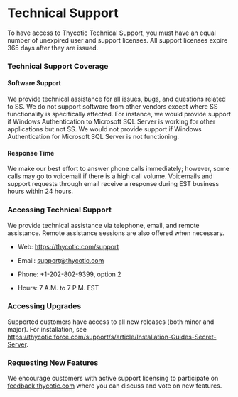 [title]: # (Technical Support)
[tags]: # (Technical Support)
[priority]: # (10)
# Technical Support

To have access to Thycotic Technical Support, you must have an equal number of unexpired user and support licenses. All support licenses expire 365 days after they are issued.

### Technical Support Coverage

#### Software Support

We provide technical assistance for all issues, bugs, and questions related to SS. We do not support software from other vendors except where SS functionality is specifically affected. For instance, we would provide support if Windows Authentication to Microsoft SQL Server is working for other applications but not SS. We would not provide support if Windows Authentication for Microsoft SQL Server is not functioning.

#### Response Time

We make our best effort to answer phone calls immediately; however, some calls may go to voicemail if there is a high call volume. Voicemails and support requests through email receive a response during EST business hours within 24 hours.

### Accessing Technical Support

We provide technical assistance via telephone, email, and remote assistance. Remote assistance sessions are also offered when necessary.

- Web: https://thycotic.com/support

- Email: support@thycotic.com

- Phone: +1-202-802-9399, option 2

- Hours: 7 A.M. to 7 P.M. EST

### Accessing Upgrades

Supported customers have access to all new releases (both minor and major). For installation, see <https://thycotic.force.com/support/s/article/Installation-Guides-Secret-Server>.

### Requesting New Features

We encourage customers with active support licensing to participate on [feedback.thycotic.com](https://feedback.thycotic.com) where you can discuss and vote on new features.